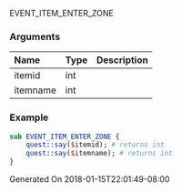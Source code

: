 EVENT_ITEM_ENTER_ZONE
### Arguments
**Name**|**Type**|**Description**
:-----|:-----|:-----
itemid|int|
itemname|int|
### Example
```perl
sub EVENT_ITEM_ENTER_ZONE {
	quest::say($itemid); # returns int
	quest::say($itemname); # returns int
}
```

Generated On 2018-01-15T22:01:49-08:00